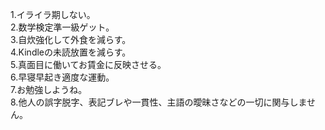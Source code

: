 1.イライラ期しない。  
2.数学検定準一級ゲット。  
3.自炊強化して外食を減らす。  
4.Kindleの未読放置を減らす。  
5.真面目に働いてお賃金に反映させる。  
6.早寝早起き適度な運動。  
7.お勉強しようね。   
8.他人の誤字脱字、表記ブレや一貫性、主語の曖昧さなどの一切に関与しません。  

